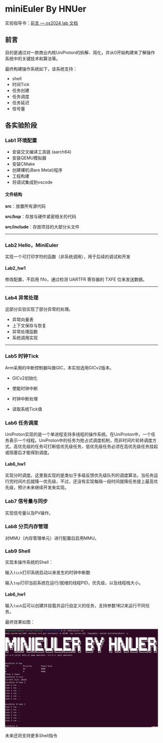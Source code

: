 # miniEuler By HNUer

实验指导书：[前言 — os2024 lab 文档](https://os2024lab.readthedocs.io/zh-cn/latest/intro/index.html)

## 前言

目的是通过对一款商业内核UniProton的拆解、简化，并从0开始构建来了解操作系统中的关键技术和算法等。

最终构建操作系统如下，该系统支持：

- shell
- 时间Tick
- 任务创建
- 任务调度
- 任务延迟
- 信号量



## 各实验阶段

### Lab1 环境配置

- 安装交叉编译工具链 (aarch64)
- 安装QEMU模拟器
- 安装CMake
- 创建裸机(Bare Metal)程序
- 工程构建
- 将调试集成到vscode



#### 文件结构

**src**：放置所有源代码

**src/bsp**：存放与硬件紧密相关的代码

**src/include**：存放项目的大部分头文件



------



### Lab2 Hello，MiniEuler

实现一个可打印字符的函数（非系统调用），用于后续的调试和开发

#### Lab2_hw1

修改配置，不启用 fifo，通过检测 UARTFR 寄存器的 TXFE 位来发送数据。

------



### Lab4 异常处理

 这部分实验实现了部分异常的处理。

- 异常向量表
- 上下文保存与恢复
- 异常处理函数
- 系统调用实现

------



### Lab5 时钟Tick

 Arm采用的中断控制器叫做GIC，本实验选用GICv2版本。

- GICv2初始化
- 使能时钟中断

- 时钟中断处理
- 读取系统Tick值



### Lab6 任务调度

 UniProton实现的是一个单进程支持多线程的操作系统。在UniProton中，一个任务表示一个线程。UniProton中的任务为抢占式调度机制，而非时间片轮转调度方式。高优先级的任务可打断低优先级任务，低优先级任务必须在高优先级任务挂起或阻塞后才能得到调度。

#### Lab6_hw1

实现分时调度。这里我实现的是类似于多级反馈优先级队列的调度算法，当任务运行完时间片后就降一优先级，不过，还没有实现每隔一段时间就降任务提上最高优先级，预计未来继续开发来实现。



### Lab7 信号量与同步

实现信号量以及PV操作。



### Lab8 分页内存管理

对MMU（内存管理单元）进行配置后启用MMU。



### Lab9 Shell

实现本操作系统的Shell：

输入`tick`打印系统启动以来发生的时钟中断数

输入`top`打印当前系统在运行/就绪的线程PID，优先级，以及线程栈大小。

#### Lab6_hw1

输入`task`后可以创建并挂载并运行自定义的任务，支持参数1和2来运行不同任务。

最终效果如图：

![image-20240624114127386](README.assets/image-20240624114127386.png)

未来还将支持更多Shell指令
